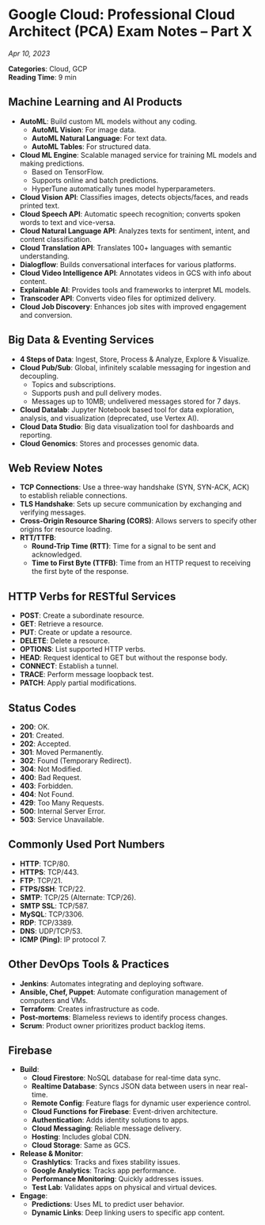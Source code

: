 
# Google Cloud: Professional Cloud Architect (PCA) Exam Notes – Part X
*Apr 10, 2023*

**Categories**: Cloud, GCP  
**Reading Time**: 9 min

## Machine Learning and AI Products
- **AutoML**: Build custom ML models without any coding.
  - **AutoML Vision**: For image data.
  - **AutoML Natural Language**: For text data.
  - **AutoML Tables**: For structured data.
- **Cloud ML Engine**: Scalable managed service for training ML models and making predictions.
  - Based on TensorFlow.
  - Supports online and batch predictions.
  - HyperTune automatically tunes model hyperparameters.
- **Cloud Vision API**: Classifies images, detects objects/faces, and reads printed text.
- **Cloud Speech API**: Automatic speech recognition; converts spoken words to text and vice-versa.
- **Cloud Natural Language API**: Analyzes texts for sentiment, intent, and content classification.
- **Cloud Translation API**: Translates 100+ languages with semantic understanding.
- **Dialogflow**: Builds conversational interfaces for various platforms.
- **Cloud Video Intelligence API**: Annotates videos in GCS with info about content.
- **Explainable AI**: Provides tools and frameworks to interpret ML models.
- **Transcoder API**: Converts video files for optimized delivery.
- **Cloud Job Discovery**: Enhances job sites with improved engagement and conversion.

## Big Data & Eventing Services
- **4 Steps of Data**: Ingest, Store, Process & Analyze, Explore & Visualize.
- **Cloud Pub/Sub**: Global, infinitely scalable messaging for ingestion and decoupling.
  - Topics and subscriptions.
  - Supports push and pull delivery modes.
  - Messages up to 10MB; undelivered messages stored for 7 days.
- **Cloud Datalab**: Jupyter Notebook based tool for data exploration, analysis, and visualization (deprecated, use Vertex AI).
- **Cloud Data Studio**: Big data visualization tool for dashboards and reporting.
- **Cloud Genomics**: Stores and processes genomic data.

## Web Review Notes
- **TCP Connections**: Use a three-way handshake (SYN, SYN-ACK, ACK) to establish reliable connections.
- **TLS Handshake**: Sets up secure communication by exchanging and verifying messages.
- **Cross-Origin Resource Sharing (CORS)**: Allows servers to specify other origins for resource loading.
- **RTT/TTFB**:
  - **Round-Trip Time (RTT)**: Time for a signal to be sent and acknowledged.
  - **Time to First Byte (TTFB)**: Time from an HTTP request to receiving the first byte of the response.

## HTTP Verbs for RESTful Services
- **POST**: Create a subordinate resource.
- **GET**: Retrieve a resource.
- **PUT**: Create or update a resource.
- **DELETE**: Delete a resource.
- **OPTIONS**: List supported HTTP verbs.
- **HEAD**: Request identical to GET but without the response body.
- **CONNECT**: Establish a tunnel.
- **TRACE**: Perform message loopback test.
- **PATCH**: Apply partial modifications.

## Status Codes
- **200**: OK.
- **201**: Created.
- **202**: Accepted.
- **301**: Moved Permanently.
- **302**: Found (Temporary Redirect).
- **304**: Not Modified.
- **400**: Bad Request.
- **403**: Forbidden.
- **404**: Not Found.
- **429**: Too Many Requests.
- **500**: Internal Server Error.
- **503**: Service Unavailable.

## Commonly Used Port Numbers
- **HTTP**: TCP/80.
- **HTTPS**: TCP/443.
- **FTP**: TCP/21.
- **FTPS/SSH**: TCP/22.
- **SMTP**: TCP/25 (Alternate: TCP/26).
- **SMTP SSL**: TCP/587.
- **MySQL**: TCP/3306.
- **RDP**: TCP/3389.
- **DNS**: UDP/TCP/53.
- **ICMP (Ping)**: IP protocol 7.

## Other DevOps Tools & Practices
- **Jenkins**: Automates integrating and deploying software.
- **Ansible, Chef, Puppet**: Automate configuration management of computers and VMs.
- **Terraform**: Creates infrastructure as code.
- **Post-mortems**: Blameless reviews to identify process changes.
- **Scrum**: Product owner prioritizes product backlog items.

## Firebase
- **Build**:
  - **Cloud Firestore**: NoSQL database for real-time data sync.
  - **Realtime Database**: Syncs JSON data between users in near real-time.
  - **Remote Config**: Feature flags for dynamic user experience control.
  - **Cloud Functions for Firebase**: Event-driven architecture.
  - **Authentication**: Adds identity solutions to apps.
  - **Cloud Messaging**: Reliable message delivery.
  - **Hosting**: Includes global CDN.
  - **Cloud Storage**: Same as GCS.
- **Release & Monitor**:
  - **Crashlytics**: Tracks and fixes stability issues.
  - **Google Analytics**: Tracks app performance.
  - **Performance Monitoring**: Quickly addresses issues.
  - **Test Lab**: Validates apps on physical and virtual devices.
- **Engage**:
  - **Predictions**: Uses ML to predict user behavior.
  - **Dynamic Links**: Deep linking users to specific app content.

